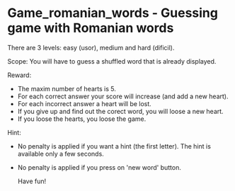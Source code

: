# Game_romanian_words - Guessing game with Romanian words
There are 3 levels: easy (usor), medium and hard (dificil). 

Scope: You will have to guess a shuffled word that is already displayed.

Reward:
- The maxim number of hearts is 5.
- For each correct answer your score will increase (and add a new heart).
- For each incorrect answer a heart will be lost.
- If you give up and find out the corect word, you will loose a new heart.
- If you loose the hearts, you loose the game.

Hint: 
- No penalty is applied if you want a hint (the first letter). The hint is available only a few seconds.
- No penalty is applied if you press on 'new word' button.

  Have fun!



